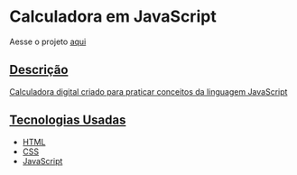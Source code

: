 # Calculadora em JavaScript

<p>Aesse o projeto  <a href="https://natanignacioalves.github.io/projeto-calculadora/" target="_blank" class="externo">aqui</p>

<h2>Descrição</h2>

<p>Calculadora digital criado para praticar conceitos da linguagem JavaScript</p>

<h2>Tecnologias Usadas</h2>
<ul>
  <li> HTML</li>
  <li> CSS</li>
  <li>JavaScript</li>
</ul>
